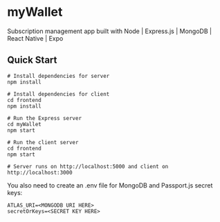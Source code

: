 # myWallet

Subscription management app built with Node | Express.js | MongoDB | React Native | Expo

## Quick Start

```
# Install dependencies for server
npm install

# Install dependencies for client
cd frontend
npm install

# Run the Express server
cd myWallet
npm start

# Run the client server
cd frontend
npm start

# Server runs on http://localhost:5000 and client on http://localhost:3000
```

You also need to create an .env file for MongoDB and Passport.js secret keys:

```
ATLAS_URI=<MONGODB URI HERE>
secretOrKeys=<SECRET KEY HERE>
```